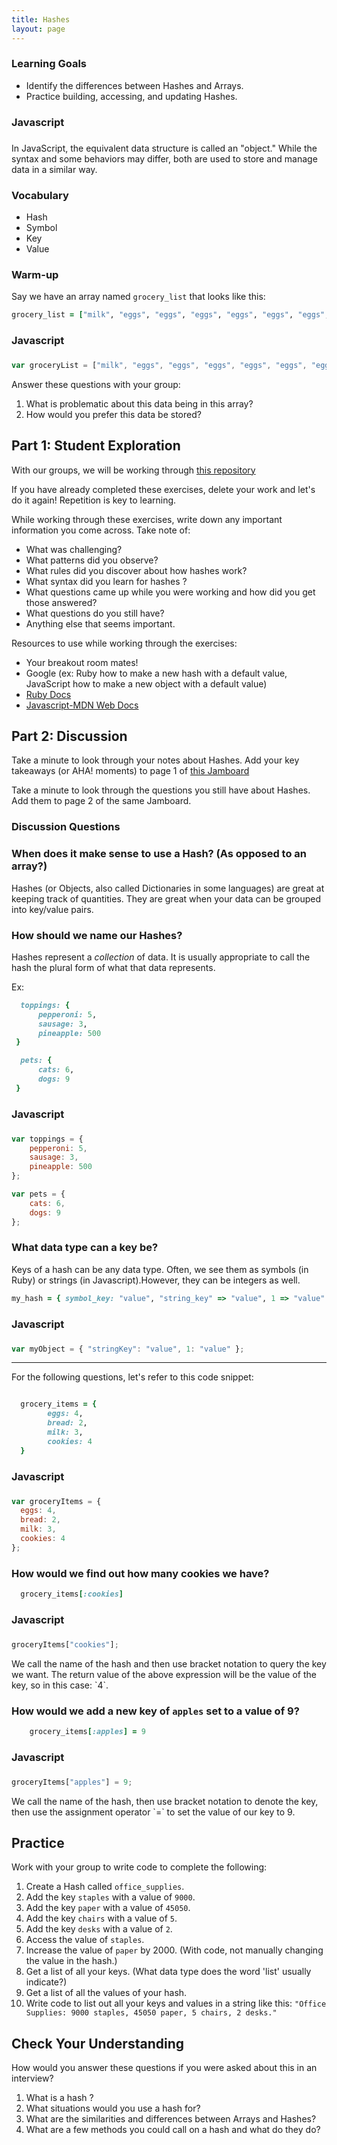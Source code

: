 ```yaml
---
title: Hashes
layout: page
---
```


### Learning Goals
- Identify the differences between Hashes and Arrays. 
- Practice building, accessing, and updating Hashes.
<section class="dropdown">

### Javascript <h3>
In JavaScript, the equivalent data structure is called an "object." While the syntax and some behaviors may differ, both are used to store and manage data in a similar way.
</section>

### Vocabulary
- Hash
- Symbol
- Key
- Value

### Warm-up
Say we have an array named `grocery_list` that looks like this:
```ruby
grocery_list = ["milk", "eggs", "eggs", "eggs", "eggs", "eggs", "eggs", "avocado", "avocado", "tortilla", "tortilla", "tortilla", "tortilla", "tortilla", "tortilla", "tortilla", "tortilla", "tortilla"]
```
<section class="dropdown">

### Javascript <h3>
```js
var groceryList = ["milk", "eggs", "eggs", "eggs", "eggs", "eggs", "eggs", "avocado", "avocado", "tortilla", "tortilla", "tortilla", "tortilla", "tortilla", "tortilla", "tortilla", "tortilla", "tortilla"]
```

</section>

Answer these questions with your group:
1. What is problematic about this data being in this array?
1. How would you prefer this data be stored?


## Part 1: Student Exploration

With our groups, we will be working through [this repository](https://github.com/turingschool-examples/se-mod1-exercises/blob/main/ruby_exercises/data-types/collections/spec/hashes_spec.rb)

If you have already completed these exercises, delete your work and let's do it again! Repetition is key to learning. 

While working through these exercises, write down any important information you come across. 
Take note of:
  - What was challenging? 
  - What patterns did you observe?
  - What rules did you discover about how hashes work?
  - What syntax did you learn for hashes ?
  - What questions came up while you were working and how did you get those answered?
  - What questions do you still have?
  - Anything else that seems important.

Resources to use while working through the exercises:
  - Your breakout room mates!
  - Google (ex: Ruby how to make a new hash with a default value, JavaScript how to make a new object with a default value)
  - [Ruby Docs](https://ruby-doc.org/core-2.7.0/Hash.html)
  - [Javascript-MDN Web Docs](https://developer.mozilla.org/en-US/docs/Web/JavaScript/Reference/Global_Objects/Object)

 
 

## Part 2: Discussion

Take a minute to look through your notes about Hashes. Add your key takeaways (or AHA! moments) to page 1 of [this Jamboard](https://jamboard.google.com/d/1MEYR4aLk3Sl6slB4Ad5xDlrMzBU3L4cFqoaJYDGz7cA/edit?usp=sharing) 

Take a minute to look through the questions you still have about Hashes. Add them to page 2 of the same Jamboard.

###  Discussion Questions

### When does it make sense to use a Hash? (As opposed to an array?)
  
Hashes (or Objects, also called Dictionaries in some languages) are great at keeping track of quantities. 
They are great when your data can be grouped into key/value pairs.  

### How should we name our Hashes?
  
Hashes represent a _collection_ of data. It is usually appropriate to call the hash the plural form of what that data represents. 
  
Ex:
```ruby
  toppings: {
      pepperoni: 5,
      sausage: 3,
      pineapple: 500
 }

  pets: {
      cats: 6,
      dogs: 9
 }
```  
<section class="dropdown">

### Javascript <h3>
```js
var toppings = {
    pepperoni: 5,
    sausage: 3,
    pineapple: 500
};

var pets = {
    cats: 6,
    dogs: 9
};
```

</section>


### What data type can a key be?
  
Keys of a hash can be any data type. 
Often, we see them as symbols (in Ruby) or strings (in Javascript).However, they can be integers as well.
```ruby
my_hash = { symbol_key: "value", "string_key" => "value", 1 => "value" }
```
<section class="dropdown">

### Javascript <h3>
```js
var myObject = { "stringKey": "value", 1: "value" };
```
</section>

------------------

For the following questions, let's refer to this code snippet:

```ruby

  grocery_items = {
        eggs: 4,
        bread: 2,
        milk: 3,
        cookies: 4  
  }
```

<section class="dropdown">

### Javascript <h3>
```js
var groceryItems = { 
  eggs: 4,
  bread: 2,
  milk: 3,
  cookies: 4  
};
```

</section>


### How would we find out how many cookies we have?
  
```ruby
  grocery_items[:cookies]
```
<section class="dropdown">

### Javascript <h3>
```js
groceryItems["cookies"];
```

</section>
We call the name of the hash and then use bracket notation to query the key we want. The return value of the above expression will be the value of the key, so in this case: `4`.



### How would we add a new key of `apples` set to a value of 9?
  
```ruby
    grocery_items[:apples] = 9
```
<section class="dropdown">

### Javascript <h3>
```js
groceryItems["apples"] = 9;
```

</section>
We call the name of the hash, then use bracket notation to denote the key, then use the assignment operator `=` to set the value of our key to 9. 



## Practice

Work with your group to write code to complete the following:

1. Create a Hash called `office_supplies`.
1. Add the key `staples` with a value of `9000`.
1. Add the key `paper` with a value of `45050`.
1. Add the key `chairs` with a value of `5`.
1. Add the key `desks` with a value of `2`.
1. Access the value of `staples`.
1. Increase the value of `paper` by 2000. (With code, not manually changing the value in the hash.)
1. Get a list of all your keys. (What data type does the word 'list' usually indicate?)
1. Get a list of all the values of your hash.
1. Write code to list out all your keys and values in a string like this: `"Office Supplies: 9000 staples, 45050 paper, 5 chairs, 2 desks."`

## Check Your Understanding
How would you answer these questions if you were asked about this in an interview? 

1. What is a hash ?
1. What situations would you use a hash  for?
1. What are the similarities and differences between Arrays and Hashes? 
1. What are a few methods you could call on a hash and what do they do?

